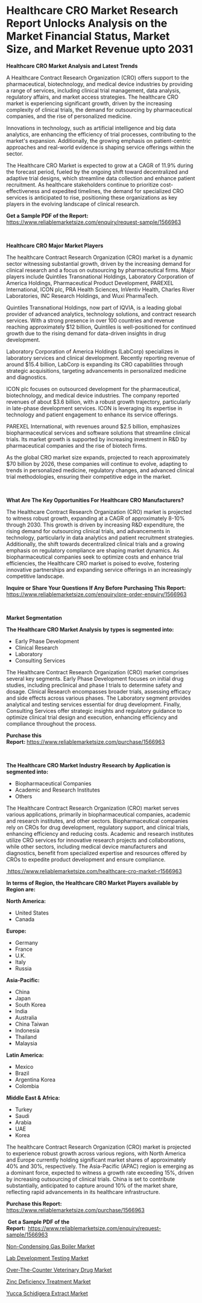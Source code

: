 <p><h1>Healthcare CRO Market Research Report Unlocks Analysis on the Market Financial Status, Market Size, and Market Revenue upto 2031</h1></p><p><strong>Healthcare CRO Market Analysis and Latest Trends</strong></p>
<p><p>A Healthcare Contract Research Organization (CRO) offers support to the pharmaceutical, biotechnology, and medical device industries by providing a range of services, including clinical trial management, data analysis, regulatory affairs, and market access strategies. The healthcare CRO market is experiencing significant growth, driven by the increasing complexity of clinical trials, the demand for outsourcing by pharmaceutical companies, and the rise of personalized medicine. </p><p>Innovations in technology, such as artificial intelligence and big data analytics, are enhancing the efficiency of trial processes, contributing to the market's expansion. Additionally, the growing emphasis on patient-centric approaches and real-world evidence is shaping service offerings within the sector. </p><p>The Healthcare CRO Market is expected to grow at a CAGR of 11.9% during the forecast period, fueled by the ongoing shift toward decentralized and adaptive trial designs, which streamline data collection and enhance patient recruitment. As healthcare stakeholders continue to prioritize cost-effectiveness and expedited timelines, the demand for specialized CRO services is anticipated to rise, positioning these organizations as key players in the evolving landscape of clinical research.</p></p>
<p><strong>Get a Sample PDF of the Report:&nbsp;</strong> <a href="https://www.reliablemarketsize.com/enquiry/request-sample/1566963">https://www.reliablemarketsize.com/enquiry/request-sample/1566963</a></p>
<p>&nbsp;</p>
<p><strong>Healthcare CRO Major Market Players</strong></p>
<p><p>The healthcare Contract Research Organization (CRO) market is a dynamic sector witnessing substantial growth, driven by the increasing demand for clinical research and a focus on outsourcing by pharmaceutical firms. Major players include Quintiles Transnational Holdings, Laboratory Corporation of America Holdings, Pharmaceutical Product Development, PAREXEL International, ICON plc, PRA Health Sciences, InVentiv Health, Charles River Laboratories, INC Research Holdings, and Wuxi PharmaTech.</p><p>Quintiles Transnational Holdings, now part of IQVIA, is a leading global provider of advanced analytics, technology solutions, and contract research services. With a strong presence in over 100 countries and revenue reaching approximately $12 billion, Quintiles is well-positioned for continued growth due to the rising demand for data-driven insights in drug development.</p><p>Laboratory Corporation of America Holdings (LabCorp) specializes in laboratory services and clinical development. Recently reporting revenue of around $15.4 billion, LabCorp is expanding its CRO capabilities through strategic acquisitions, targeting advancements in personalized medicine and diagnostics.</p><p>ICON plc focuses on outsourced development for the pharmaceutical, biotechnology, and medical device industries. The company reported revenues of about $3.6 billion, with a robust growth trajectory, particularly in late-phase development services. ICON is leveraging its expertise in technology and patient engagement to enhance its service offerings.</p><p>PAREXEL International, with revenues around $2.5 billion, emphasizes biopharmaceutical services and software solutions that streamline clinical trials. Its market growth is supported by increasing investment in R&D by pharmaceutical companies and the rise of biotech firms.</p><p>As the global CRO market size expands, projected to reach approximately $70 billion by 2026, these companies will continue to evolve, adapting to trends in personalized medicine, regulatory changes, and advanced clinical trial methodologies, ensuring their competitive edge in the market.</p></p>
<p>&nbsp;</p>
<p><strong>What Are The Key Opportunities For Healthcare CRO Manufacturers?</strong></p>
<p><p>The Healthcare Contract Research Organization (CRO) market is projected to witness robust growth, expanding at a CAGR of approximately 8-10% through 2030. This growth is driven by increasing R&D expenditure, the rising demand for outsourcing clinical trials, and advancements in technology, particularly in data analytics and patient recruitment strategies. Additionally, the shift towards decentralized clinical trials and a growing emphasis on regulatory compliance are shaping market dynamics. As biopharmaceutical companies seek to optimize costs and enhance trial efficiencies, the Healthcare CRO market is poised to evolve, fostering innovative partnerships and expanding service offerings in an increasingly competitive landscape.</p></p>
<p><strong>Inquire or Share Your Questions If Any Before Purchasing This Report:</strong> <a href="https://www.reliablemarketsize.com/enquiry/pre-order-enquiry/1566963">https://www.reliablemarketsize.com/enquiry/pre-order-enquiry/1566963</a></p>
<p>&nbsp;</p>
<p><strong>Market Segmentation</strong></p>
<p><strong>The Healthcare CRO Market Analysis by types is segmented into:</strong></p>
<p><ul><li>Early Phase Development</li><li>Clinical Research</li><li>Laboratory</li><li>Consulting Services</li></ul></p>
<p><p>The Healthcare Contract Research Organization (CRO) market comprises several key segments. Early Phase Development focuses on initial drug studies, including preclinical and phase I trials to determine safety and dosage. Clinical Research encompasses broader trials, assessing efficacy and side effects across various phases. The Laboratory segment provides analytical and testing services essential for drug development. Finally, Consulting Services offer strategic insights and regulatory guidance to optimize clinical trial design and execution, enhancing efficiency and compliance throughout the process.</p></p>
<p><strong>Purchase this Report:&nbsp;</strong><a href="https://www.reliablemarketsize.com/purchase/1566963">https://www.reliablemarketsize.com/purchase/1566963</a></p>
<p>&nbsp;</p>
<p><strong>The Healthcare CRO Market Industry Research by Application is segmented into:</strong></p>
<p><ul><li>Biopharmaceutical Companies</li><li>Academic and Research Institutes</li><li>Others</li></ul></p>
<p><p>The Healthcare Contract Research Organization (CRO) market serves various applications, primarily in biopharmaceutical companies, academic and research institutes, and other sectors. Biopharmaceutical companies rely on CROs for drug development, regulatory support, and clinical trials, enhancing efficiency and reducing costs. Academic and research institutes utilize CRO services for innovative research projects and collaborations, while other sectors, including medical device manufacturers and diagnostics, benefit from specialized expertise and resources offered by CROs to expedite product development and ensure compliance.</p></p>
<p><a href="https://www.reliablemarketsize.com/healthcare-cro-market-r1566963">&nbsp;https://www.reliablemarketsize.com/healthcare-cro-market-r1566963</a></p>
<p><strong>In terms of Region, the Healthcare CRO Market Players available by Region are:</strong></p>
<p>
    <p> <strong> North America: </strong>
        <ul>
            <li>United States</li>
            <li>Canada</li>
        </ul>
        </p> 
    <p> <strong> Europe: </strong>
        <ul>
            <li>Germany</li>
            <li>France</li>
            <li>U.K.</li>
            <li>Italy</li>
            <li>Russia</li>
        </ul>
        </p> 
    <p> <strong> Asia-Pacific: </strong>
        <ul>
            <li>China</li>
            <li>Japan</li>
            <li>South Korea</li>
            <li>India</li>
            <li>Australia</li>
            <li>China Taiwan</li>
            <li>Indonesia</li>
            <li>Thailand</li>
            <li>Malaysia</li>
        </ul>
        </p> 
    <p> <strong> Latin America: </strong>
        <ul>
            <li>Mexico</li>
            <li>Brazil</li>
            <li>Argentina Korea</li>
            <li>Colombia</li>
        </ul>
        </p> 
    <p> <strong> Middle East & Africa: </strong>
        <ul>
            <li>Turkey</li>
            <li>Saudi</li>
            <li>Arabia</li>
            <li>UAE</li>
            <li>Korea</li>
        </ul>
    </p>
    </p>
<p><p>The healthcare Contract Research Organization (CRO) market is projected to experience robust growth across various regions, with North America and Europe currently holding significant market shares of approximately 40% and 30%, respectively. The Asia-Pacific (APAC) region is emerging as a dominant force, expected to witness a growth rate exceeding 15%, driven by increasing outsourcing of clinical trials. China is set to contribute substantially, anticipated to capture around 10% of the market share, reflecting rapid advancements in its healthcare infrastructure.</p></p>
<p><strong>Purchase this Report: </strong><a href="https://www.reliablemarketsize.com/purchase/1566963">https://www.reliablemarketsize.com/purchase/1566963</a></p>
<p>&nbsp;<strong>Get a Sample PDF of the Report:&nbsp;&nbsp;</strong><a href="https://www.reliablemarketsize.com/enquiry/request-sample/1566963">https://www.reliablemarketsize.com/enquiry/request-sample/1566963</a></p>
<p><strong></strong></p>
<p><p><a href="https://medium.com/@mistybarton1943/non-condensing-gas-boiler-market-outlook-market-share-analysis-growth-trends-market-forecasts-09dc9c891490">Non-Condensing Gas Boiler Market</a></p><p><a href="https://medium.com/@mistybarton1943/unlocking-growth-potential-market-strategic-analysis-of-lab-development-testing-market-forecasted-305355b8cb5e">Lab Development Testing Market</a></p><p><a href="https://issuu.com/reportprime-2/docs/over-the-counter-veterinary-drug-ma_d7c0c77c5a16ea">Over-The-Counter Veterinary Drug Market</a></p><p><a href="https://www.linkedin.com/pulse/zinc-deficiency-treatment-market-revolution-2024-2031-trends-mgcpc">Zinc Deficiency Treatment Market</a></p><p><a href="https://www.linkedin.com/pulse/yucca-schidigera-extract-market-size-growth-trends-statistics-xbvre?trackingId=7xE5%2FdIcSdWHAT4K4o%2FhXA%3D%3D">Yucca Schidigera Extract Market</a></p></p>